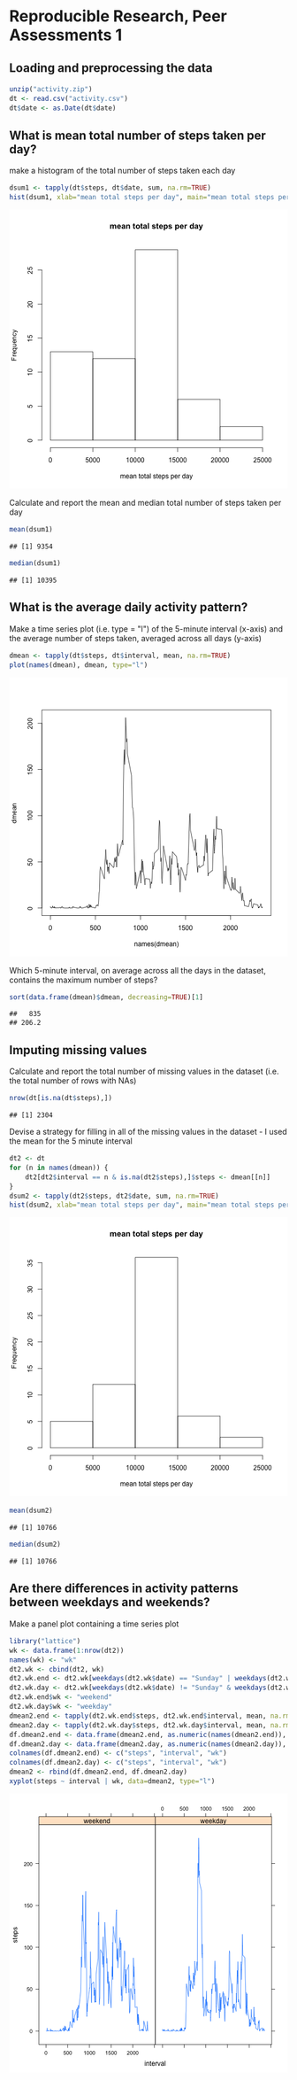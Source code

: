Reproducible Research, Peer Assessments 1
=========================================

## Loading and preprocessing the data

```r
unzip("activity.zip")
dt <- read.csv("activity.csv")
dt$date <- as.Date(dt$date)
```

## What is mean total number of steps taken per day?

make a histogram of the total number of steps taken each day

```r
dsum1 <- tapply(dt$steps, dt$date, sum, na.rm=TRUE)
hist(dsum1, xlab="mean total steps per day", main="mean total steps per day")
```

![plot of chunk unnamed-chunk-2](figure/unnamed-chunk-2.png) 

Calculate and report the mean and median total number of steps taken per day

```r
mean(dsum1)
```

```
## [1] 9354
```

```r
median(dsum1)
```

```
## [1] 10395
```

## What is the average daily activity pattern?

Make a time series plot (i.e. type = "l") of the 5-minute interval (x-axis) and the average number of steps taken, averaged across all days (y-axis)

```r
dmean <- tapply(dt$steps, dt$interval, mean, na.rm=TRUE)
plot(names(dmean), dmean, type="l")
```

![plot of chunk unnamed-chunk-4](figure/unnamed-chunk-4.png) 

Which 5-minute interval, on average across all the days in the dataset, contains the maximum number of steps?

```r
sort(data.frame(dmean)$dmean, decreasing=TRUE)[1]
```

```
##   835 
## 206.2
```

## Imputing missing values

Calculate and report the total number of missing values in the dataset (i.e. the total number of rows with NAs)

```r
nrow(dt[is.na(dt$steps),])
```

```
## [1] 2304
```

Devise a strategy for filling in all of the missing values in the dataset - I used the mean for the 5 minute interval

```r
dt2 <- dt
for (n in names(dmean)) {
    dt2[dt2$interval == n & is.na(dt2$steps),]$steps <- dmean[[n]]
}
dsum2 <- tapply(dt2$steps, dt2$date, sum, na.rm=TRUE)
hist(dsum2, xlab="mean total steps per day", main="mean total steps per day")
```

![plot of chunk unnamed-chunk-7](figure/unnamed-chunk-7.png) 

```r
mean(dsum2)
```

```
## [1] 10766
```

```r
median(dsum2)
```

```
## [1] 10766
```

## Are there differences in activity patterns between weekdays and weekends?

Make a panel plot containing a time series plot

```r
library("lattice")
wk <- data.frame(1:nrow(dt2))
names(wk) <- "wk"
dt2.wk <- cbind(dt2, wk)
dt2.wk.end <- dt2.wk[weekdays(dt2.wk$date) == "Sunday" | weekdays(dt2.wk$date) == "Saturday",]
dt2.wk.day <- dt2.wk[weekdays(dt2.wk$date) != "Sunday" & weekdays(dt2.wk$date) != "Saturday",]
dt2.wk.end$wk <- "weekend"
dt2.wk.day$wk <- "weekday"
dmean2.end <- tapply(dt2.wk.end$steps, dt2.wk.end$interval, mean, na.rm=TRUE)
dmean2.day <- tapply(dt2.wk.day$steps, dt2.wk.day$interval, mean, na.rm=TRUE)
df.dmean2.end <- data.frame(dmean2.end, as.numeric(names(dmean2.end)), "weekend")
df.dmean2.day <- data.frame(dmean2.day, as.numeric(names(dmean2.day)), "weekday")
colnames(df.dmean2.end) <- c("steps", "interval", "wk")
colnames(df.dmean2.day) <- c("steps", "interval", "wk")
dmean2 <- rbind(df.dmean2.end, df.dmean2.day)
xyplot(steps ~ interval | wk, data=dmean2, type="l")
```

![plot of chunk unnamed-chunk-8](figure/unnamed-chunk-8.png) 
